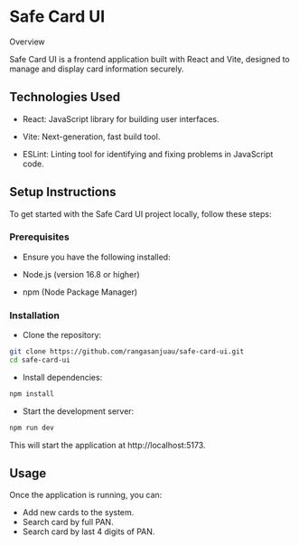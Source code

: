 
# Safe Card UI
Overview

Safe Card UI is a frontend application built with React and Vite, designed to manage and display card information securely. 



## Technologies Used

* React: JavaScript library for building user interfaces.

* Vite: Next-generation, fast build tool.

* ESLint: Linting tool for identifying and fixing problems in JavaScript code.

## Setup Instructions

To get started with the Safe Card UI project locally, follow these steps:

### Prerequisites

* Ensure you have the following installed:

* Node.js
 (version 16.8 or higher)

* npm
 (Node Package Manager)

### Installation

* Clone the repository:

```bash
git clone https://github.com/rangasanjuau/safe-card-ui.git
cd safe-card-ui
```

* Install dependencies:
```bash
npm install
```

* Start the development server:

```bash
npm run dev
```

This will start the application at http://localhost:5173.

## Usage

Once the application is running, you can:
* Add new cards to the system.
* Search card by full PAN.
* Search card by last 4 digits of PAN.